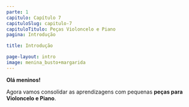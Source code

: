 ```yaml
---
parte: 1
capitulo: Capítulo 7
capituloSlug: capitulo-7
capituloTitulo: Peças Violoncelo e Piano
pagina: Introdução

title: Introdução

page-layout: intro
image: menina_busto+margarida
---
```


**Olá meninos!**

Agora vamos consolidar as aprendizagens com pequenas **peças para Violoncelo e Piano**.